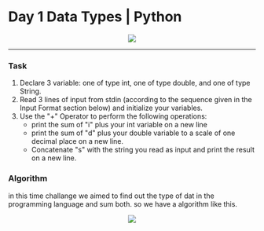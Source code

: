# Day 1 Data Types | Python

<p align="center">
  <img src="https://github.com/Kyuubang/example_readme/blob/master/HR-Logo-Main.png">
</p>

___
### Task
1. Declare 3 variable: one of type int, one of type double, and one of type String.
2. Read 3 lines of input from stdin (according to the sequence given in the Input Format section below) and initialize your variables.
3. Use the "+" Operator to perform the following operations:
    * print the sum of "i" plus your int variable on a new line
    * print the sum of "d" plus your double variable to a scale of one decimal place on a new line.
    * Concatenate "s" with the string you read as input and print the result on a new line.
### Algorithm
in this time challange we aimed to find out the type of dat in the programming language and sum both. so we have a algorithm like this. <br />

<p align="center">
  <img src="https://github.com/Kyuubang/Hackerrank_30_Days/blob/master/Day-1/Day_1_Flowchart.png">
</p>
